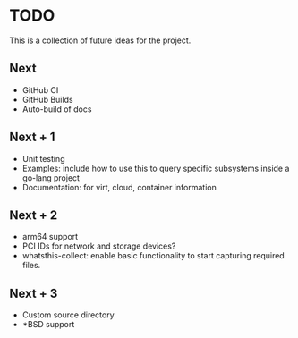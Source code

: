 # TODO

This is a collection of future ideas for the project.

## Next

* GitHub CI
* GitHub Builds
* Auto-build of docs

## Next + 1

* Unit testing
* Examples: include how to use this to query specific subsystems inside a
  go-lang project
* Documentation: for virt, cloud, container information

## Next + 2

* arm64 support
* PCI IDs for network and storage devices?
* whatsthis-collect: enable basic functionality to start capturing required
  files.

## Next + 3

* Custom source directory
* *BSD support
